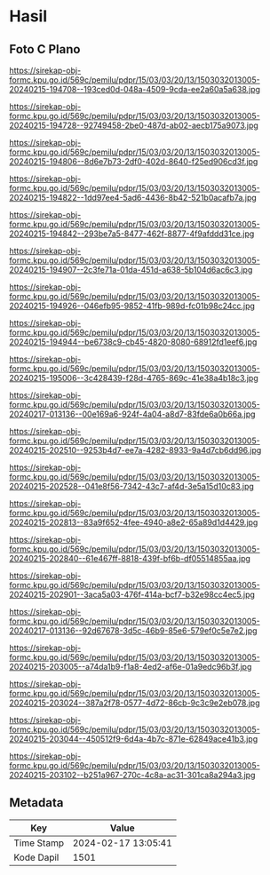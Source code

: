 # Hasil

## Foto C Plano

https://sirekap-obj-formc.kpu.go.id/569c/pemilu/pdpr/15/03/03/20/13/1503032013005-20240215-194708--193ced0d-048a-4509-9cda-ee2a60a5a638.jpg

https://sirekap-obj-formc.kpu.go.id/569c/pemilu/pdpr/15/03/03/20/13/1503032013005-20240215-194728--92749458-2be0-487d-ab02-aecb175a9073.jpg

https://sirekap-obj-formc.kpu.go.id/569c/pemilu/pdpr/15/03/03/20/13/1503032013005-20240215-194806--8d6e7b73-2df0-402d-8640-f25ed906cd3f.jpg

https://sirekap-obj-formc.kpu.go.id/569c/pemilu/pdpr/15/03/03/20/13/1503032013005-20240215-194822--1dd97ee4-5ad6-4436-8b42-521b0acafb7a.jpg

https://sirekap-obj-formc.kpu.go.id/569c/pemilu/pdpr/15/03/03/20/13/1503032013005-20240215-194842--293be7a5-8477-462f-8877-4f9afddd31ce.jpg

https://sirekap-obj-formc.kpu.go.id/569c/pemilu/pdpr/15/03/03/20/13/1503032013005-20240215-194907--2c3fe71a-01da-451d-a638-5b104d6ac6c3.jpg

https://sirekap-obj-formc.kpu.go.id/569c/pemilu/pdpr/15/03/03/20/13/1503032013005-20240215-194926--046efb95-9852-41fb-989d-fc01b98c24cc.jpg

https://sirekap-obj-formc.kpu.go.id/569c/pemilu/pdpr/15/03/03/20/13/1503032013005-20240215-194944--be6738c9-cb45-4820-8080-68912fd1eef6.jpg

https://sirekap-obj-formc.kpu.go.id/569c/pemilu/pdpr/15/03/03/20/13/1503032013005-20240215-195006--3c428439-f28d-4765-869c-41e38a4b18c3.jpg

https://sirekap-obj-formc.kpu.go.id/569c/pemilu/pdpr/15/03/03/20/13/1503032013005-20240217-013136--00e169a6-924f-4a04-a8d7-83fde6a0b66a.jpg

https://sirekap-obj-formc.kpu.go.id/569c/pemilu/pdpr/15/03/03/20/13/1503032013005-20240215-202510--9253b4d7-ee7a-4282-8933-9a4d7cb6dd96.jpg

https://sirekap-obj-formc.kpu.go.id/569c/pemilu/pdpr/15/03/03/20/13/1503032013005-20240215-202528--041e8f56-7342-43c7-af4d-3e5a15d10c83.jpg

https://sirekap-obj-formc.kpu.go.id/569c/pemilu/pdpr/15/03/03/20/13/1503032013005-20240215-202813--83a9f652-4fee-4940-a8e2-65a89d1d4429.jpg

https://sirekap-obj-formc.kpu.go.id/569c/pemilu/pdpr/15/03/03/20/13/1503032013005-20240215-202840--61e467ff-8818-439f-bf6b-df05514855aa.jpg

https://sirekap-obj-formc.kpu.go.id/569c/pemilu/pdpr/15/03/03/20/13/1503032013005-20240215-202901--3aca5a03-476f-414a-bcf7-b32e98cc4ec5.jpg

https://sirekap-obj-formc.kpu.go.id/569c/pemilu/pdpr/15/03/03/20/13/1503032013005-20240217-013136--92d67678-3d5c-46b9-85e6-579ef0c5e7e2.jpg

https://sirekap-obj-formc.kpu.go.id/569c/pemilu/pdpr/15/03/03/20/13/1503032013005-20240215-203005--a74da1b9-f1a8-4ed2-af6e-01a9edc96b3f.jpg

https://sirekap-obj-formc.kpu.go.id/569c/pemilu/pdpr/15/03/03/20/13/1503032013005-20240215-203024--387a2f78-0577-4d72-86cb-9c3c9e2eb078.jpg

https://sirekap-obj-formc.kpu.go.id/569c/pemilu/pdpr/15/03/03/20/13/1503032013005-20240215-203044--450512f9-6d4a-4b7c-871e-62849ace41b3.jpg

https://sirekap-obj-formc.kpu.go.id/569c/pemilu/pdpr/15/03/03/20/13/1503032013005-20240215-203102--b251a967-270c-4c8a-ac31-301ca8a294a3.jpg


## Metadata

| Key        | Value               |
| ---------- | ------------------- |
| Time Stamp | 2024-02-17 13:05:41 |
| Kode Dapil | 1501                |



